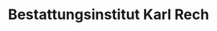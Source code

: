 ---
title: "Bestattungsinstitut Karl Rech"
url: /mainz/bestattungsinstitut-karl-rech/
shop: Bestattungen
---